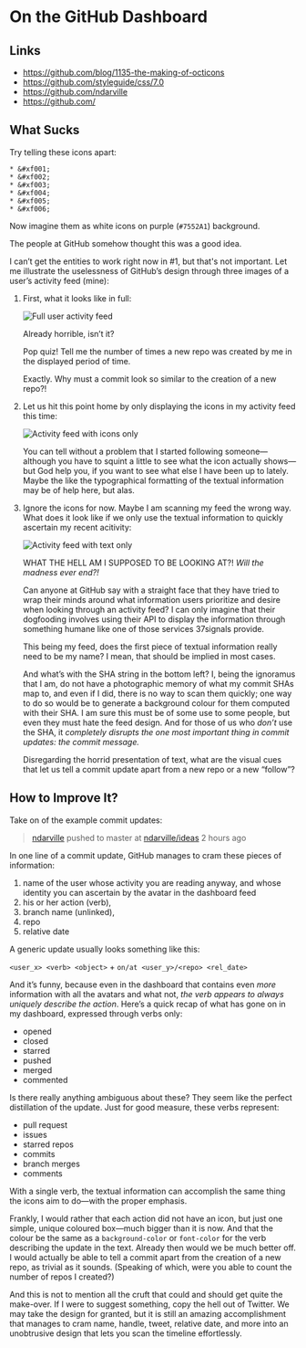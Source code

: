 On the GitHub Dashboard
=======================

Links
-----
* https://github.com/blog/1135-the-making-of-octicons
* https://github.com/styleguide/css/7.0
* https://github.com/ndarville
* https://github.com/

What Sucks
----------
Try telling these icons apart:

    * &#xf001;
    * &#xf002;
    * &#xf003;
    * &#xf004;
    * &#xf005;
    * &#xf006;

Now imagine them as white icons on purple (`#7552A1`) background.

The people at GitHub somehow thought this was a good idea.

I can’t get the entities to work right now in #1, but that's not important. Let me illustrate the uselessness of GitHub’s design through three images of a user’s activity feed (mine):

1. First, what it looks like in full:

    ![Full user activity feed](https://raw.github.com/ndarville/ideas/master/github-dashboard/images/user-activity-full.png)

    Already horrible, isn’t it?

    Pop quiz! Tell me the number of times a new repo was created by me in the displayed period of time.

    Exactly. Why must a commit look so similar to the creation of a new repo?!

2. Let us hit this point home by only displaying the icons in my activity feed this time:

    ![Activity feed with icons only](https://raw.github.com/ndarville/ideas/master/github-dashboard/images/user-activity-icons.png)

    You can tell without a problem that I started following someone—although you have to squint a little to see what the icon actually shows—but God help you, if you want to see what else I have been up to lately. Maybe the like the typographical formatting of the textual information may be of help here, but alas.

3. Ignore the icons for now. Maybe I am scanning my feed the wrong way. What does it look like if we only use the textual information to quickly ascertain my recent acitivity:

    ![Activity feed with text only](https://raw.github.com/ndarville/ideas/master/github-dashboard/images/user-activity-text.png)

    WHAT THE HELL AM I SUPPOSED TO BE LOOKING AT?! *Will the madness ever end?!*

    Can anyone at GitHub say with a straight face that they have tried to wrap their minds around what information users prioritize and desire when looking through an activity feed? I can only imagine that their dogfooding involves using their API to display the information through something humane like one of those services 37signals provide.

    This being my feed, does the first piece of textual information really need to be my name? I mean, that should be implied in most cases.
  
    And what’s with the SHA string in the bottom left? I, being the ignoramus that I am, do not have a photographic memory of what my commit SHAs map to, and even if I did, there is no way to scan them quickly; one way to do so would be to generate a background colour for them computed with their SHA. I am sure this must be of some use to some people, but even they must hate the feed design. And for those of us who *don’t* use the SHA, it *completely disrupts the one most important thing in commit updates: the commit message.*

    Disregarding the horrid presentation of text, what are the visual cues that let us tell a commit update apart from a new repo or a new “follow”?

How to Improve It?
-----------------
Take on of the example commit updates:

>[ndarville](https://github.com/ndarville) pushed to master at [ndarville/ideas](https://github.com/ndarville/ideas) 2 hours ago

In one line of a commit update, GitHub manages to cram these pieces of information:

1. name of the user whose activity you are reading anyway, and whose identity you can ascertain by the avatar in the dashboard feed
2. his or her action (verb),
3. branch name (unlinked),
4. repo
5. relative date

A generic update usually looks something like this:

`<user_x> <verb> <object>` + `on/at <user_y>/<repo> <rel_date>`

And it’s funny, because even in the dashboard that contains even *more* information with all the avatars and what not, *the verb appears to always uniquely describe the action*. Here’s a quick recap of what has gone on in my dashboard, expressed through verbs only:

* opened
* closed
* starred
* pushed
* merged
* commented

Is there really anything ambiguous about these? They seem like the perfect distillation of the update. Just for good measure, these verbs represent:

* pull request
* issues
* starred repos
* commits
* branch merges
* comments

With a single verb, the textual information can accomplish the same thing the icons aim to do—with the proper emphasis.

Frankly, I would rather that each action did not have an icon, but just one simple, unique coloured box—much bigger than it is now. And that the colour be the same as a `background-color` or `font-color` for the verb describing the update in the text. Already then would we be much better off. I would actually be able to tell a commit apart from the creation of a new repo, as trivial as it sounds. (Speaking of which, were you able to count the number of repos I created?)

And this is not to mention all the cruft that could and should get quite the make-over. If I were to suggest something, copy the hell out of Twitter. We may take the design for granted, but it is still an amazing accomplishment that manages to cram name, handle, tweet, relative date, and more into an unobtrusive design that lets you scan the timeline effortlessly.